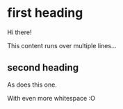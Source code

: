 # first heading

  Hi there!

This content runs over multiple lines...

## second heading

As does this one.



With even more whitespace :O
